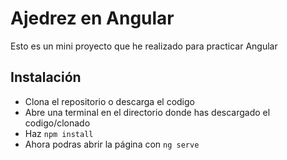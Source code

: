 # Ajedrez en Angular
Esto es un mini proyecto que he realizado para practicar Angular

## Instalación
- Clona el repositorio o descarga el codigo
- Abre una terminal en el directorio donde has descargado el codigo/clonado
- Haz ```npm install```
- Ahora podras abrir la página con ```ng serve```
